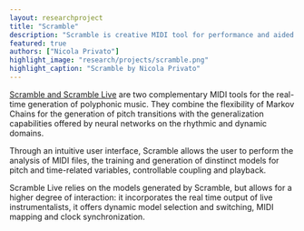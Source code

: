 ```yaml
---
layout: researchproject
title: "Scramble"
description: "Scramble is creative MIDI tool for performance and aided composition"
featured: true
authors: ["Nicola Privato"]
highlight_image: "research/projects/scramble.png"
highlight_caption: "Scramble by Nicola Privato"
---
```


<a href="https://nicolaprivato.com/software" title="Scramble">Scramble and Scramble Live</a> are two complementary MIDI tools for the real-time generation of polyphonic music. They combine the flexibility of Markov Chains for the generation of pitch transitions with the generalization capabilities offered by neural networks on the rhythmic and dynamic domains. 

Through an intuitive user interface, Scramble allows the user to perform the analysis of MIDI files, the training and generation of dinstinct models for pitch and time-related variables, controllable coupling and playback. 

Scramble Live relies on the models generated by Scramble, but allows for a higher degree of interaction: it incorporates the real time output of live instrumentalists, it offers dynamic model selection and switching, MIDI mapping and clock synchronization. 